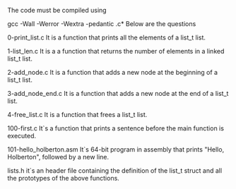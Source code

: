 The code must be compiled using

gcc -Wall -Werror -Wextra -pedantic .c*
Below are the questions

0-print_list.c
It is a function that prints all the elements of a list_t list.

1-list_len.c
It is a a function that returns the number of elements in a linked list_t list.

2-add_node.c
It is a function that adds a new node at the beginning of a list_t list.

3-add_node_end.c
It is a function that adds a new node at the end of a list_t list.

4-free_list.c
It is a function that frees a list_t list.

100-first.c
It`s a function that prints a sentence before the main function is executed.

101-hello_holberton.asm
It`s 64-bit program in assembly that prints "Hello, Holberton", followed by a new line.

lists.h
it`s an header file containing the definition of the list_t struct and all the prototypes of the above functions.
